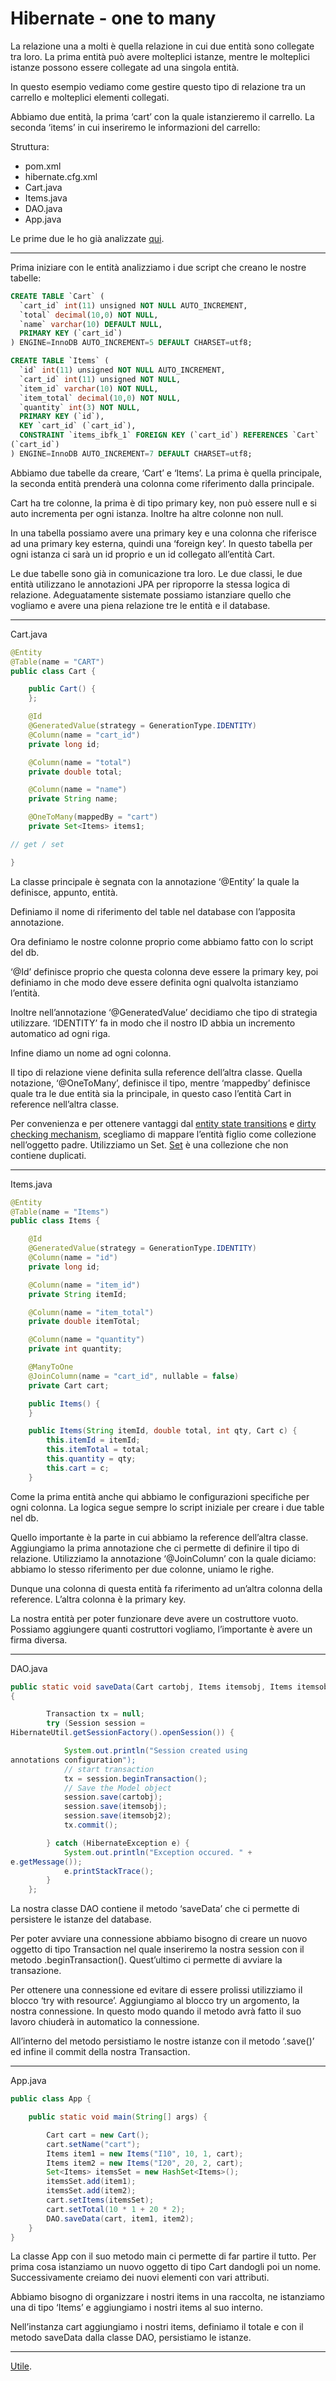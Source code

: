 # Hibernate - one to many

La relazione una a molti è quella relazione in cui due entità sono 
collegate tra loro. La prima entità può avere molteplici istanze, mentre 
le molteplici istanze possono essere collegate ad una singola entità.

In questo esempio vediamo come gestire questo tipo di relazione tra un 
carrello e molteplici elementi collegati.

Abbiamo due entità, la prima ‘cart’ con la quale istanzieremo il carrello. 
La seconda ‘items’ in cui inseriremo le informazioni del carrello:

Struttura:

- pom.xml
- hibernate.cfg.xml
- Cart.java
- Items.java
- DAO.java
- App.java

Le prime due le ho già analizzate 
[qui](https://github.com/gducsn/hibernate-crud).

---

Prima iniziare con le entità analizziamo i due script che creano le nostre 
tabelle:

```sql
CREATE TABLE `Cart` (
  `cart_id` int(11) unsigned NOT NULL AUTO_INCREMENT,
  `total` decimal(10,0) NOT NULL,
  `name` varchar(10) DEFAULT NULL,
  PRIMARY KEY (`cart_id`)
) ENGINE=InnoDB AUTO_INCREMENT=5 DEFAULT CHARSET=utf8;

CREATE TABLE `Items` (
  `id` int(11) unsigned NOT NULL AUTO_INCREMENT,
  `cart_id` int(11) unsigned NOT NULL,
  `item_id` varchar(10) NOT NULL,
  `item_total` decimal(10,0) NOT NULL,
  `quantity` int(3) NOT NULL,
  PRIMARY KEY (`id`),
  KEY `cart_id` (`cart_id`),
  CONSTRAINT `items_ibfk_1` FOREIGN KEY (`cart_id`) REFERENCES `Cart` 
(`cart_id`)
) ENGINE=InnoDB AUTO_INCREMENT=7 DEFAULT CHARSET=utf8;
```

Abbiamo due tabelle da creare, ‘Cart’ e ‘Items’. La prima è quella 
principale, la seconda entità prenderà una colonna come riferimento dalla 
principale. 

Cart ha tre colonne, la prima è di tipo primary key, non può essere null e 
si auto incrementa per ogni istanza. Inoltre ha altre colonne non null.

In una tabella possiamo avere una primary key e una colonna che riferisce 
ad una primary key esterna, quindi una ‘foreign key’. In questo tabella 
per ogni istanza ci sarà un id proprio e un id collegato all’entità Cart.

Le due tabelle sono già in comunicazione tra loro. Le due classi, le due 
entità utilizzano le annotazioni JPA per riproporre la stessa logica di 
relazione. Adeguatamente sistemate possiamo istanziare quello che vogliamo 
e avere una piena relazione tre le entità e il database.

---

Cart.java

```java
@Entity
@Table(name = "CART")
public class Cart {

	public Cart() {
	};

	@Id
	@GeneratedValue(strategy = GenerationType.IDENTITY)
	@Column(name = "cart_id")
	private long id;

	@Column(name = "total")
	private double total;

	@Column(name = "name")
	private String name;

	@OneToMany(mappedBy = "cart")
	private Set<Items> items1;

// get / set 

}
```

La classe principale è segnata con la annotazione ‘@Entity’ la quale la 
definisce, appunto, entità.

Definiamo il nome di riferimento del table nel database con l’apposita 
annotazione.

Ora definiamo le nostre colonne proprio come abbiamo fatto con lo script 
del db.

‘@Id’ definisce proprio che questa colonna deve essere la primary key, poi 
definiamo in che modo deve essere definita ogni qualvolta istanziamo 
l’entità. 

Inoltre nell’annotazione ‘@GeneratedValue’ decidiamo che tipo di strategia 
utilizzare. ‘IDENTITY’ fa in modo che il nostro ID abbia un incremento 
automatico ad ogni riga.

Infine diamo un nome ad ogni colonna.

Il tipo di relazione viene definita sulla reference dell’altra classe. 
Quella notazione, ‘@OneToMany’, definisce il tipo, mentre ‘mappedby’ 
definisce quale tra le due entità sia la principale, in questo caso 
l’entità Cart in reference nell’altra classe.

Per convenienza e per ottenere vantaggi dal [entity state 
transitions](https://vladmihalcea.com/a-beginners-guide-to-jpa-hibernate-entity-state-transitions/) 
e [dirty checking 
mechanism](https://vladmihalcea.com/the-anatomy-of-hibernate-dirty-checking/), 
scegliamo di mappare l’entità figlio come collezione nell’oggetto padre. 
Utilizziamo un Set. 
[Set](https://docs.oracle.com/javase/8/docs/api/java/util/Set.html) è una 
collezione che non contiene duplicati.

---

Items.java

```java
@Entity
@Table(name = "Items")
public class Items {

	@Id
	@GeneratedValue(strategy = GenerationType.IDENTITY)
	@Column(name = "id")
	private long id;

	@Column(name = "item_id")
	private String itemId;

	@Column(name = "item_total")
	private double itemTotal;

	@Column(name = "quantity")
	private int quantity;

	@ManyToOne
	@JoinColumn(name = "cart_id", nullable = false)
	private Cart cart;

	public Items() {
	}

	public Items(String itemId, double total, int qty, Cart c) {
		this.itemId = itemId;
		this.itemTotal = total;
		this.quantity = qty;
		this.cart = c;
	}
```

Come la prima entità anche qui abbiamo le configurazioni specifiche per 
ogni colonna. La logica segue sempre lo script iniziale per creare i due 
table nel db.

Quello importante è la parte in cui abbiamo la reference dell’altra 
classe. Aggiungiamo la prima annotazione che ci permette di definire il 
tipo di relazione. Utilizziamo la annotazione ‘@JoinColumn’ con la quale 
diciamo: abbiamo lo stesso riferimento per due colonne, uniamo le righe. 

Dunque una colonna di questa entità fa riferimento ad un’altra colonna 
della reference. L’altra colonna è la primary key.

La nostra entità per poter funzionare deve avere un costruttore vuoto. 
Possiamo aggiungere quanti costruttori vogliamo, l’importante è avere un 
firma diversa.

---

DAO.java

```java
public static void saveData(Cart cartobj, Items itemsobj, Items itemsobj2) 
{

		Transaction tx = null;
		try (Session session = 
HibernateUtil.getSessionFactory().openSession()) {

			System.out.println("Session created using 
annotations configuration");
			// start transaction
			tx = session.beginTransaction();
			// Save the Model object
			session.save(cartobj);
			session.save(itemsobj);
			session.save(itemsobj2);
			tx.commit();

		} catch (HibernateException e) {
			System.out.println("Exception occured. " + 
e.getMessage());
			e.printStackTrace();
		}
	};
```

La nostra classe DAO contiene il metodo ‘saveData’ che ci permette di 
persistere le istanze del database.

Per poter avviare una connessione abbiamo bisogno di creare un nuovo 
oggetto di tipo Transaction nel quale inseriremo la nostra session con il 
metodo .beginTransaction(). Quest’ultimo ci permette di avviare la 
transazione.

Per ottenere una connessione ed evitare di essere prolissi utilizziamo il 
blocco ‘try with resource’. Aggiungiamo al blocco try un argomento, la 
nostra connessione. In questo modo quando il metodo avrà fatto il suo 
lavoro chiuderà in automatico la connessione.

All’interno del metodo persistiamo le nostre istanze con il metodo 
‘.save()’ ed infine il commit della nostra Transaction.

---

App.java

```java
public class App {

	public static void main(String[] args) {

		Cart cart = new Cart();
		cart.setName("cart");
		Items item1 = new Items("I10", 10, 1, cart);
		Items item2 = new Items("I20", 20, 2, cart);
		Set<Items> itemsSet = new HashSet<Items>();
		itemsSet.add(item1);
		itemsSet.add(item2);
		cart.setItems(itemsSet);
		cart.setTotal(10 * 1 + 20 * 2);
		DAO.saveData(cart, item1, item2);
	}
}
```

La classe App con il suo metodo main ci permette di far partire il tutto. 
Per prima cosa istanziamo un nuovo oggetto di tipo Cart dandogli poi un 
nome. Successivamente creiamo dei nuovi elementi con vari attributi. 

Abbiamo bisogno di organizzare i nostri items in una raccolta, ne 
istanziamo una di tipo ‘Items’ e aggiungiamo i nostri items al suo 
interno.

Nell’instanza cart aggiungiamo i nostri items, definiamo il totale e con 
il metodo saveData dalla classe DAO, persistiamo le istanze.

---

[Utile](https://vladmihalcea.com/the-best-way-to-map-a-onetomany-association-with-jpa-and-hibernate/).
